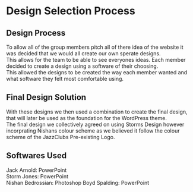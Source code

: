 # Design Selection Process

## Design Process
To allow all of the group members pitch all of there idea of the website it was decided that we would all create our own sperate designs.  
This allows for the team to be able to see everyones ideas. Each member decided to create a design using a software of their choosing.  
This allowed the designs to be created the way each member wanted and what software they felt most comfortable using.

## Final Design Solution
With these designs we then used a combination to create the final design, that will later be used as the foundation for the WordPress theme.  
The final design we collectively agreed on using Storms Design however incorprating Nishans colour scheme as we believed it follow the colour scheme of the JazzClubs Pre-existing Logo.

## Softwares Used
Jack Arnold: PowerPoint  
Storm Jones: PowerPoint  
Nishan Bedrossian: Photoshop
Boyd Spalding: PowerPoint  
